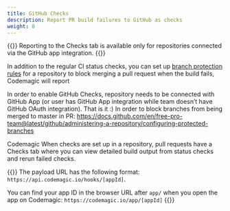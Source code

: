 ```yaml
---
title: GitHub Checks
description: Report PR build failures to GitHub as checks
weight: 8
---
```


{{<notebox>}}
Reporting to the Checks tab is available only for repositories connected via the GitHub app integration.
{{</notebox>}}

In addition to the regular CI status checks, you can set up [branch protection rules](https://docs.github.com/en/free-pro-team@latest/github/administering-a-repository/configuring-protected-branches) for a repository to block merging a pull request when the build fails, Codemagic will report

In order to enable GitHub Checks, repository needs to be connected with GitHub App (or user has GitHub App integration while team doesn’t have GitHub OAuth integration). That is it :)
In order to block branches from being merged to master in PR: https://docs.github.com/en/free-pro-team@latest/github/administering-a-repository/configuring-protected-branches

Codemagic When checks are set up in a repository, pull requests have a Checks tab where you can view detailed build output from status checks and rerun failed checks.

{{<notebox>}}
The payload URL has the following format: `https://api.codemagic.io/hooks/[appId]`. 

You can find your app ID in the browser URL after `app/` when you open the app on Codemagic: `https://codemagic.io/app/[appId]`
{{</notebox>}}
